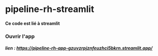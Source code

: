 # pipeline-rh-streamlit
#### Ce code est lié à streamlit
### Ouvrir l'app
##### lien : https://pipeline-rh-app-gzuvzrpjznfeuzhci5bkrn.streamlit.app/

